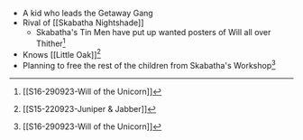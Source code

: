- A kid who leads the Getaway Gang
- Rival of [[Skabatha Nightshade]]
	- Skabatha's Tin Men have put up wanted posters of Will all over Thither[^S16]
- Knows [[Little Oak]][^S15]
- Planning to free the rest of the children from Skabatha's Workshop[^S16]




[^S15]: [[S15-220923-Juniper & Jabber]]
[^S16]: [[S16-290923-Will of the Unicorn]]